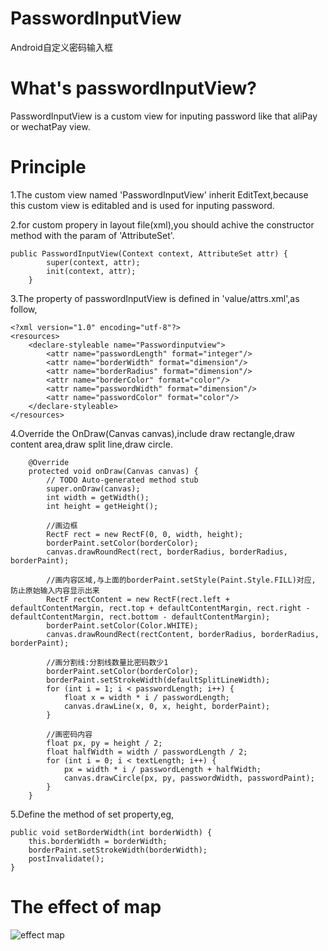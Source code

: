 # PasswordInputView
Android自定义密码输入框

# What's passwordInputView?
PasswordInputView is a custom view for inputing password like that aliPay or wechatPay view.

# Principle
1.The custom view named 'PasswordInputView' inherit EditText,because this custom view is editabled and is used for inputing password.

2.for custom propery in layout file(xml),you should achive the constructor method with the param of 'AttributeSet'.

```
public PasswordInputView(Context context, AttributeSet attr) {
		super(context, attr);
		init(context, attr);
	}
```


3.The property of passwordInputView is defined in 'value/attrs.xml',as follow,

```
<?xml version="1.0" encoding="utf-8"?>
<resources>
	<declare-styleable name="Passwordinputview">
	    <attr name="passwordLength" format="integer"/>
		<attr name="borderWidth" format="dimension"/>
		<attr name="borderRadius" format="dimension"/>
		<attr name="borderColor" format="color"/>
		<attr name="passwordWidth" format="dimension"/>
		<attr name="passwordColor" format="color"/>
	</declare-styleable>
</resources>
```


4.Override the OnDraw(Canvas canvas),include draw rectangle,draw content area,draw split line,draw circle.

```
    @Override
	protected void onDraw(Canvas canvas) {
		// TODO Auto-generated method stub
		super.onDraw(canvas);
		int width = getWidth();
		int height = getHeight();
		
		//画边框
		RectF rect = new RectF(0, 0, width, height);
		borderPaint.setColor(borderColor);
		canvas.drawRoundRect(rect, borderRadius, borderRadius, borderPaint);
		
		//画内容区域,与上面的borderPaint.setStyle(Paint.Style.FILL)对应, 防止原始输入内容显示出来
		RectF rectContent = new RectF(rect.left + defaultContentMargin, rect.top + defaultContentMargin, rect.right - defaultContentMargin, rect.bottom - defaultContentMargin);
		borderPaint.setColor(Color.WHITE);
		canvas.drawRoundRect(rectContent, borderRadius, borderRadius, borderPaint);
		
		//画分割线:分割线数量比密码数少1
		borderPaint.setColor(borderColor);
		borderPaint.setStrokeWidth(defaultSplitLineWidth);
		for (int i = 1; i < passwordLength; i++) {
			float x = width * i / passwordLength;
			canvas.drawLine(x, 0, x, height, borderPaint);
		}
		
		//画密码内容
		float px, py = height / 2;
		float halfWidth = width / passwordLength / 2;
		for (int i = 0; i < textLength; i++) {
			px = width * i / passwordLength + halfWidth;
			canvas.drawCircle(px, py, passwordWidth, passwordPaint);
		}
	}
```


5.Define the method of set property,eg,

```
public void setBorderWidth(int borderWidth) {
	this.borderWidth = borderWidth;
	borderPaint.setStrokeWidth(borderWidth);
	postInvalidate();
}
```


# The effect of map
![effect map](https://github.com/Ericsongyl/PasswordInputView/blob/master/GIF.gif)
